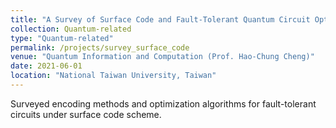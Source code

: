 ```yaml
---
title: "A Survey of Surface Code and Fault-Tolerant Quantum Circuit Optimization"
collection: Quantum-related
type: "Quantum-related"
permalink: /projects/survey_surface_code
venue: "Quantum Information and Computation (Prof. Hao-Chung Cheng)"
date: 2021-06-01
location: "National Taiwan University, Taiwan"
---
```


<!-- [More information here]() -->
Surveyed encoding methods and optimization algorithms for fault-tolerant circuits under surface code scheme.


